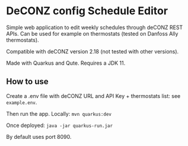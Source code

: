 # DeCONZ config Schedule Editor

Simple web application to edit weekly schedules through deCONZ REST APIs. 
Can be used for example on thermostats (tested on Danfoss Ally thermostats). 

Compatible with deCONZ version 2.18 (not tested with other versions).

Made with Quarkus and Qute. Requires a JDK 11.

## How to use
Create a .env file with deCONZ URL and API Key + thermostats list: see `example.env`. 

Then run the app. 
Locally: 
`mvn quarkus:dev` 

Once deployed:
`java -jar quarkus-run.jar`

By default uses port 8090.